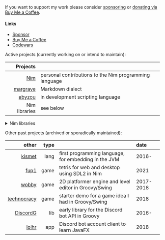 If you want to support my work please consider [sponsoring](https://github.com/sponsors/metagn/) or [donating via Buy Me a Coffee](https://www.buymeacoffee.com/metagn).


#### Links

* [Sponsor](https://github.com/sponsors/metagn/)
* [Buy Me a Coffee](https://www.buymeacoffee.com/metagn)
* [Codewars](https://www.codewars.com/users/metagn)

Active projects (currently working on or intend to maintain):

| Projects | |
| --: | :-- |
| [Nim](https://github.com/nim-lang/Nim/pulls?q=is%3Apr+author%3Ametagn+is%3Amerged) | personal contributions to the Nim programming language |
| [margrave](https://github.com/metagn/margrave) | Markdown dialect |
| [abyzou](https://github.com/metagn/abyzou) | in development scripting language |
| Nim libraries | see below |

<details>
<summary>Nim libraries</summary>

| Nim libraries | installable with [nimble](https://github.com/nim-lang/nimble) (`nimble install <url>`) | 
| --: | :-- |
| **[applicates](https://github.com/metagn/applicates)** | first-class templates/symbols |
| **[knot](https://github.com/metagn/knot)** | tie compile-time values to types under names |
| **[margrave](https://github.com/metagn/margrave)** | portable and configurable parser for a markdown dialect |
| **[nuance](https://github.com/metagn/nuance)** | runtime nim AST generation with line info for later compilation |
| [lispnim](https://github.com/metagn/lispnim) | lisp syntax for nim using nuance |
| **[grab](https://github.com/metagn/grab)** | inline package installs (like Groovy @Grab) |
| **[assigns](https://github.com/metagn/assigns)** | overloadable pattern matching |
| **[sliceutils](https://github.com/metagn/sliceutils)** | slice/range abstractions |
| **[skinsuit](https://github.com/metagn/skinsuit)** | stackable utility macros for object variants |
| **[spread](https://github.com/metagn/spread)** | block syntax for calls/literals/constructors |
| **[dirtydeeds](https://github.com/metagn/dirtydeeds)** | sugar for partially applied calls |
| **[shorteststring](https://github.com/metagn/shorteststring)** | word-size string |
| **[etf](https://github.com/metagn/etf)** | erlang term format |
| [niv/websocket.nim](https://github.com/niv/websocket.nim) | (co-maintainer) |
| [funnycapitalism](https://github.com/metagn/funnycapitalism) | (inactive) barebones Discord library |
| [nashorn](https://github.com/metagn/nimnashorn) | (inactive) nim wrapper for Nashorn JS runtime on the JVM |
| [nimedscript](https://github.com/metagn/NimEdScript) | (inactive) nim wrapper for EdisonScript in FL Studio |

\* bold: on the [nimble package registry](https://github.com/nim-lang/packages), can be installed with `nimble install <name>`

</details>

Other past projects (archived or sporadically maintained):

| other | type |  | date |
| --: | --: | :-- | :-- |
| [kismet](https://github.com/metagn/kismet) | lang | first programming language, for embedding in the JVM | 2016- |
| [fup1](https://github.com/metagn/fup1) | game | tetris for web and desktop using SDL2 in Nim | 2021 |
| [wobby](https://github.com/metagn-archives/wobby) | game | 2D platformer engine and level editor in Groovy/Swing | 2017-2018 |
| [technocracy](https://github.com/metagn-archives/technocracy) | game | starter demo for a game idea I had in Groovy/Swing | 2018 |
| [DiscordG](https://github.com/metagn-archives/DiscordG) | lib | early library for the Discord bot API in Groovy |  2016- |
| [lolhr](https://github.com/metagn-archives/lolhr) | app | Discord bot account client to learn JavaFX | 2018 |
